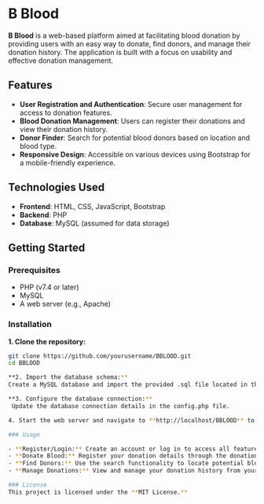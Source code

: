 # B Blood

**B Blood** is a web-based platform aimed at facilitating blood donation by providing users with an easy way to donate, find donors, and manage their donation history. The application is built with a focus on usability and effective donation management.

## Features

- **User Registration and Authentication**: Secure user management for access to donation features.
- **Blood Donation Management**: Users can register their donations and view their donation history.
- **Donor Finder**: Search for potential blood donors based on location and blood type.
- **Responsive Design**: Accessible on various devices using Bootstrap for a mobile-friendly experience.

## Technologies Used

- **Frontend**: HTML, CSS, JavaScript, Bootstrap
- **Backend**: PHP
- **Database**: MySQL (assumed for data storage)


## Getting Started

### Prerequisites

- PHP (v7.4 or later)
- MySQL
- A web server (e.g., Apache)


### Installation

**1. Clone the repository:**
   ```bash
   git clone https://github.com/yourusername/BBLOOD.git
   cd BBLOOD
   
**2. Import the database schema:** 
   Create a MySQL database and import the provided .sql file located in the database directory.
   
**3. Configure the database connection:**
    Update the database connection details in the config.php file.
   
4. Start the web server and navigate to **http://localhost/BBLOOD** to access the application.

### Usage

- **Register/Login:** Create an account or log in to access all features.
- **Donate Blood:** Register your donation details through the donation form.
- **Find Donors:** Use the search functionality to locate potential blood donors.
- **Manage Donations:** View and manage your donation history from your profile page.

### License
This project is licensed under the **MIT License.**
